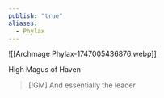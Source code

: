 ```yaml
---
publish: "true"
aliases:
  - Phylax
---
```

![[Archmage Phylax-1747005436876.webp]]

High Magus of Haven


> [!GM] And essentially the leader
> 
